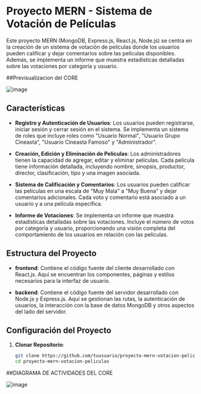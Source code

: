 # Proyecto MERN - Sistema de Votación de Películas

Este proyecto MERN (MongoDB, Express.js, React.js, Node.js) se centra en la creación de un sistema de votación de películas donde los usuarios pueden calificar y dejar comentarios sobre las películas disponibles. Además, se implementa un informe que muestra estadísticas detalladas sobre las votaciones por categoría y usuario.

##Previsualizacion del CORE

![image](https://github.com/whosnnck/CORE_INGWEB/assets/131733484/8a2fa1c0-9e15-4c44-9bee-b61490877541)


## Características

- **Registro y Autenticación de Usuarios**: Los usuarios pueden registrarse, iniciar sesión y cerrar sesión en el sistema. Se implementa un sistema de roles que incluye roles como "Usuario Normal", "Usuario Grupo Cineasta", "Usuario Cineasta Famoso" y "Administrador".

- **Creación, Edición y Eliminación de Películas**: Los administradores tienen la capacidad de agregar, editar y eliminar películas. Cada película tiene información detallada, incluyendo nombre, sinopsis, productor, director, clasificación, tipo y una imagen asociada.

- **Sistema de Calificación y Comentarios**: Los usuarios pueden calificar las películas en una escala de "Muy Mala" a "Muy Buena" y dejar comentarios adicionales. Cada voto y comentario está asociado a un usuario y a una película específica.

- **Informe de Votaciones**: Se implementa un informe que muestra estadísticas detalladas sobre las votaciones. Incluye el número de votos por categoría y usuario, proporcionando una visión completa del comportamiento de los usuarios en relación con las películas.

## Estructura del Proyecto

- **frontend**: Contiene el código fuente del cliente desarrollado con React.js. Aquí se encuentran los componentes, páginas y estilos necesarios para la interfaz de usuario.

- **backend**: Contiene el código fuente del servidor desarrollado con Node.js y Express.js. Aquí se gestionan las rutas, la autenticación de usuarios, la interacción con la base de datos MongoDB y otros aspectos del lado del servidor.

## Configuración del Proyecto

1. **Clonar Repositorio**:
   ```bash
   git clone https://github.com/tuusuario/proyecto-mern-votacion-peliculas.git
   cd proyecto-mern-votacion-peliculas
##DIAGRAMA DE ACTIVIDADES DEL CORE

![image](https://github.com/whosnnck/CORE_INGWEB/assets/131733484/559f06df-228b-4762-8df3-ca29477d3a47)
